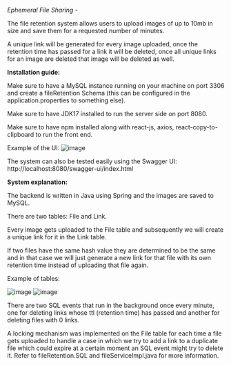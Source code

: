 _Ephemeral File Sharing -_

The file retention system allows users to upload images of up to 10mb in size and save them for a requested number of minutes.

A unique link will be generated for every image uploaded, once the retention time has passed for a link it will be deleted, once all unique links for an image are deleted that image will be deleted as well.


**Installation guide:**

Make sure to have a MySQL instance running on your machine on port 3306 and create a fileRetention Schema (this can be configured in the application.properties to something else).

Make sure to have JDK17 installed to run the server side on port 8080.

Make sure to have npm installed along with react-js, axios, react-copy-to-clipboard to run the front end.

Example of the UI:
![image](https://github.com/Danic700/fileRetention/assets/14127006/1e380bb7-7822-4d0a-8a65-4982d5001a31)

The system can also be tested easily using the Swagger UI: http://localhost:8080/swagger-ui/index.html


**System explanation:**


The backend is written in Java using Spring and the images are saved to MySQL.

There are two tables: File and Link.

Every image gets uploaded to the File table and subsequently we will create a unique link for it in the Link table.

If two files have the same hash value they are determined to be the same and in that case we will just generate a new link for that file with its own retention time instead of uploading that file again.

Example of tables:

![image](https://github.com/Danic700/fileRetention/assets/14127006/8d22473c-17cd-4a66-b7de-f695a2be3631)
![image](https://github.com/Danic700/fileRetention/assets/14127006/e8107e97-b2cd-4c80-824f-56ce2f6b3869)



There are two SQL events that run in the background once every minute, one for deleting links whose ttl (retention time) has passed and another for deleting files with 0 links.

A locking mechanism was implemented on the File table for each time a file gets uploaded to handle a case in which we try to add a link to a duplicate file which could expire at a certain moment an SQL event might try to delete it.
Refer to fileRetention.SQL and fileServiceImpl.java for more information.








